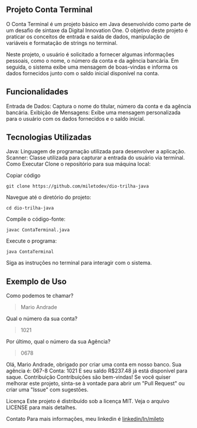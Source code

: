 ## Projeto Conta Terminal

O Conta Terminal é um projeto básico em Java desenvolvido como parte de um desafio de sintaxe da Digital Innovation One. O objetivo deste projeto é praticar os conceitos de entrada e saída de dados, manipulação de variáveis e formatação de strings no terminal.

Neste projeto, o usuário é solicitado a fornecer algumas informações pessoais, como o nome, o número da conta e da agência bancária. Em seguida, o sistema exibe uma mensagem de boas-vindas e informa os dados fornecidos junto com o saldo inicial disponível na conta.

## Funcionalidades
Entrada de Dados: Captura o nome do titular, número da conta e da agência bancária.
Exibição de Mensagens: Exibe uma mensagem personalizada para o usuário com os dados fornecidos e o saldo inicial.

## Tecnologias Utilizadas
Java: Linguagem de programação utilizada para desenvolver a aplicação.
Scanner: Classe utilizada para capturar a entrada do usuário via terminal.
Como Executar
Clone o repositório para sua máquina local:

Copiar código
```console
git clone https://github.com/miletodev/dio-trilha-java
```

Navegue até o diretório do projeto:

```console
cd dio-trilha-java
```

Compile o código-fonte:

```console
javac ContaTerminal.java
```
Execute o programa:
```console
java ContaTerminal
```

Siga as instruções no terminal para interagir com o sistema.

## Exemplo de Uso

Como podemos te chamar?
> Mario Andrade

Qual o número da sua conta?
> 1021

Por último, qual o número da sua Agência?
> 0678

Olá, Mario Andrade, obrigado por criar uma conta em nosso banco.
Sua agência é: 067-8
Conta: 1021
E seu saldo R$237.48 já está disponível para saque.
Contribuição
Contribuições são bem-vindas! Se você quiser melhorar este projeto, sinta-se à vontade para abrir um "Pull Request" ou criar uma "Issue" com sugestões.

Licença
Este projeto é distribuído sob a licença MIT. Veja o arquivo LICENSE para mais detalhes.

Contato
Para mais informações, meu linkedin é [linkedin/In/mileto](https://www.linkedin.com/in/mileto/)

